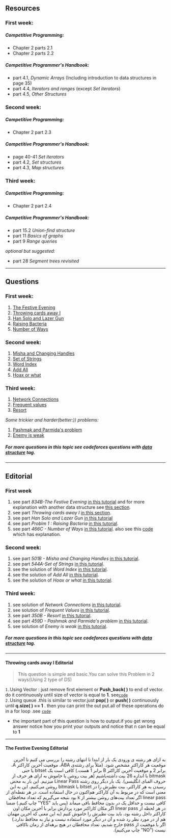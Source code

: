 ## Resources
### First week:
##### Competitive Programming:
* Chapter 2 parts 2.1
* Chapter 2 parts 2.2

##### Competitive Programmer's Handbook:
* part 4.1, *Dynamic Arrays* (Including introduction to data structures in page 35)
* part 4.4, *Iterators and ranges* (except *Set iterators*)
* part 4.5, *Other Structures*

### Second week:
##### Competitive Programming:
* Chapter 2 part 2.3

##### Competitive Programmer's Handbook:
* page 40-41 *Set iterators*
* part 4.2, *Set structures*
* part 4.3, *Map structures*

### Third week:
##### Competitive Programming:
* Chapter 2 part 2.4

##### Competitive Programmer's Handbook:
* part 15.2 *Union-find structure*
* part 11 *Basics of graphs*
* part 9 *Range queries*

*optional but suggested:*
* part 28 *Segment trees revisited*

---

## Questions
### First week:
1. [The Festive Evening](https://codeforces.com/problemset/problem/834/B)
2. [Throwing cards away I](https://uva.onlinejudge.org/index.php?option=com_onlinejudge&Itemid=8&category=21&page=show_problem&problem=1876)
3. [Han Solo and Lazer Gun](https://codeforces.com/problemset/problem/514/B)
4. [Raising Bacteria](https://codeforces.com/problemset/problem/579/A)
5. [Number of Ways](https://codeforces.com/problemset/problem/466/C)

### Second week:
1. [Misha and Changing Handles](http://codeforces.com/problemset/problem/501/B)
2. [Set of Strings](http://codeforces.com/problemset/problem/544/A)
3. [Word Index](https://uva.onlinejudge.org/index.php?option=com_onlinejudge&Itemid=8&category=24&page=show_problem&problem=358)
4. [Add All](https://uva.onlinejudge.org/index.php?option=com_onlinejudge&Itemid=8&category=24&page=show_problem&problem=1895)
5. [Hoax or what](https://uva.onlinejudge.org/index.php?option=com_onlinejudge&Itemid=8&category=24&page=show_problem&problem=2077)

### Third week:
1. [Network Connections](https://uva.onlinejudge.org/index.php?option=com_onlinejudge&Itemid=8&category=24&page=show_problem&problem=734)
2. [Frequent values](https://uva.onlinejudge.org/index.php?option=com_onlinejudge&Itemid=8&category=24&page=show_problem&problem=2176)
3. [Resort](https://codeforces.com/problemset/problem/350/B)

*Some trickier and harder(better:)) problems:*
1. [Pashmak and Parmida's problem](https://codeforces.com/contest/459/problem/D)
2. [Enemy is weak](https://codeforces.com/contest/61/problem/E)


##### For more questions in this topic see codeforces questions with [*data structure*](https://codeforces.com/problemset/tags/data%20structures) tag.

---

## Editorial
### First week
1. see part *834B-The Festive Evening* [in this tutorial](https://codeforces.com/blog/entry/53567) and for more explanation with another data structure see [this section](#the-festive-evening-editorial).
2. see part *Throwing cards away I* [in this section](#throwing-cards-away-i-editorial).
3. see part *Han Solo and Lazer Gun* [in this tutorial](https://codeforces.com/blog/entry/16398)
4. see part *Problm 1 : Raising Bacteria* [in this tutorial](https://codeforces.com/blog/entry/20368).
5. see part *466C - Number of Ways* [in this tutorial](https://codeforces.com/blog/entry/13758). also see this [code](https://github.com/mehranagh20/ACM-ICPC/blob/master/IUT-ACM-LOCAL-2016/numberOfWays.cpp) which has explanation.


### Second week:
1. see part *501B - Misha and Changing Handles* [in this tutorial](http://codeforces.com/blog/entry/15743).
2. see part *544A-Set of Strings* [in this tutorial](http://codeforces.com/blog/entry/17773).
3. see the solution of *Word Index* [in this tutorial](http://www.algorithmist.com/index.php/UVa_417).
4. see the solution of *Add All* [in this tutorial](http://www.algorithmist.com/index.php/UVa_10954).
5. see the solution of *Hoax or what* [in this tutorial](http://davidudelson.com/blog/2015/07/23/uva-11136-hoax-or-what/).


### Third week:
1. see solution of *Network Connections* [in this tutorial](http://www.algorithmist.com/index.php/UVa_793).
2. see solution of *Frequent Values* [in this tutorial](http://www.algorithmist.com/index.php/UVa_11235).
3. see part *350B - Resort* [in this tutorial](https://codeforces.com/blog/entry/9042).
4. see part *459D - Pashmak and Parmida's problem* [in this tutorial](https://codeforces.com/blog/entry/13430).
5. see solution of *Enemy is weak* [in this tutorial](https://codeforces.com/blog/entry/1347).


##### For more questions in this topic see codeforces questions with [*data structure*](https://codeforces.com/problemset/tags/data%20structures) tag.

---

#### Throwing cards away I Editorial
>This question is simple and basic.You can solve this Problem in 2 ways(Using 2 type of DS)   



`1.`Using Vector : just remove first element or __Push_back( )__ to end of vector. do it continuously until size of vector is equal to __1__. see[`code`](https://github.com/mehranagh20/ACM-ICPC/blob/master/uva/throwing-cards-away-i/10935.cpp)    
`2.`Using queue .this is similar to vector.just __pop( )__ or __push( )__ continuously until __q.size( ) == 1__ . then you can print the out put.all of these operations do in a for loop .see [`code`](http://codealltheproblems.blogspot.com/2015/10/uva-10935-throwing-cards-away-i.html)

* the important part of this question is how to output.if you get wrong answer notice how you print your outputs and notice that n can be equal to __1__

---

#### The Festive Evening Editorial
<div dir="rtl">
   به ازای هر رشته ی ورودی یک بار از ابتدا تا انتهای رشته را بررسی می کنیم تا آخرین موقعیت هر کاراکتر مشخص شود. (مثلاً برای رشته‌ی ABA، موقعیت آخرین کاراکتر A، برابر 2 و موقعیت آخرین کاراکتر B برابر 1 هست.) کافی است یک bitset یا حتی bitmask با اندازه 26 بیت داشته‌باشیم (هر بیت روشن یا خاموش به ازای هر حرف از حروف الفبای انگلیسی). یک بار دیگر روی رشته Linear Pass میزنیم. این بار به محض رسیدن به هر کاراکتر، بیت نظیرش را در bitset یا bitmask روشن می‌کنیم، این به این معنی است که درِ مربوط به آن کاراکتر هم‌اکنون در حال استفاده است. در هر نقطه‌ای از linear pass اگر تعداد بیت‌های روشن بیشتر از k بود نتیجه می‌گیریم که تعداد محافظان کافی نیست و حداقل یک در بدون محافظ باقی میماند (پس باید "YES" چاپ کنیم.) ضمنا در هر لحظه از linear pass اگر مکان کاراکتر مورد پردازش برابر با آخرین مکان اون کاراکتر داخل رشته بود، باید بیت نظیرش را خاموش کنیم (به این معنی که آخرین مهمان هم از در مورد نظر رد شده و آن در دیگر مورد استفاده نیست و نیاز به محافظ ندارد.) اگر با موفقیت از pass خارج شدیم، تعداد محافظان در هیچ برهه‌ای از زمان ناکافی نیست ("NO" چاپ می‌کنیم).
</div>
